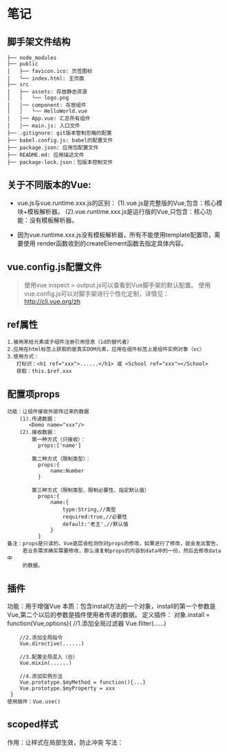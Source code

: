 
# 笔记

## 脚手架文件结构

	├── node_modules 
	├── public
	│   ├── favicon.ico: 页签图标
	│   └── index.html: 主页面
	├── src
	│   ├── assets: 存放静态资源
	│   │   └── logo.png
	│   │── component: 存放组件
	│   │   └── HelloWorld.vue
	│   │── App.vue: 汇总所有组件
	│   │── main.js: 入口文件
	├── .gitignore: git版本管制忽略的配置
	├── babel.config.js: babel的配置文件
	├── package.json: 应用包配置文件 
	├── README.md: 应用描述文件
	├── package-lock.json：包版本控制文件

## 关于不同版本的Vue:
- vue.js与vue.runtime.xxx.js的区别：
    (1).vue.js是完整版的Vue,包含：核心模块+模板解析器。
    (2).vue.runtime.xxx.js是运行版的Vue,只包含：核心功能：没有模板解析器。

- 因为vue.runtime.xxx.js没有模板解析器，所有不能使用template配置项，需要使用
      render函数收到的createElement函数去指定具体内容。

## vue.config.js配置文件
> 使用vue inspect > output.js可以查看到Vue脚手架的默认配置。
> 使用vue.config.js可以对脚手架进行个性化定制，详情见：http://cli.vue.org/zh

## ref属性
    1.被用来给元素或子组件注册引用信息（id的替代者）
    2.应用在html标签上获取的是真实DOM元素，应用在组件标签上是组件实例对象（vc）
    3.使用方式：
       打标识：<h1 ref="xxx">......</h1> 或 <School ref="xxx"></School>
	   获取：this.$ref.xxx

## 配置项props
    功能：让组件接收外部传过来的数据
	    (1).传递数据：
	       <Demo name="xxx"/>
		(2).接收数据：
		    第一种方式（只接收）：
		      props:['name']

            第二种方式（限制类型）：
			  props:{
				  name:Number
			  }

			第三种方式（限制类型、限制必要性、指定默认值）
			  props:{
				  name:{
					  type:String,//类型
					  required:true,//必要性
					  default:'老王',//默认值
				  }
			  }
	备注：props是只读的，Vue底层会检测你对props的修改，如果进行了修改，就会发出警告，
	     若业务需求确实需要修改，那么请复制props的内容到data中的一份，然后去修改data中
		 的数据。

## 插件
   功能：用于增强Vue
   本质：包含install方法的一个对象，install的第一个参数是Vue,第二个以后的参数是插件使用者传递的数据。
   定义插件：
     对象.install = function(Vue,options){
		//1.添加全局过滤器
        Vue.filter(......)

		//2.添加全局指令
		Vue.directive(......)

		//3.配置全局混入（合）
		Vue.mixin(......)

		//4.添加实例方法
		Vue.prototype.$myMethod = function(){...}
		Vue.prototype.$myProperty = xxx
	 }
	使用插件：Vue.use()

## scoped样式
   作用：让样式在局部生效，防止冲突
   写法：<style scoped>

## 总结TodoList案例
	1.组件化编码流程：
		(1).拆分静态组件：组件要按照功能点拆分，命名不要与html元素发生冲突。
		(2).实现动态组件：考虑好数据的存放位置，数据是一个组件在用，还是一些组件在用：
		1).一个组件在用：放在组件自身即可。
		2).一些组件在用：放在他们共同的父组件上<span style="color:red">状态提升</span>。
		3).实现交互：从绑定事件开始。

	2.props适用于：
		(1).父组件 ===> 子组件 通信
		(2).子组件 ===> 父组件 通信（要求父先给子一个函数）

	3.使用v-model时要切记：v-model绑定的值不能是props传过来的值，因为props是不可以修改的！

	4.props传过来的若是对象类型的值，修改对象中的属性时Vue不会报错，但不推荐这样做。

## webStorage
	1.存储内容大小一般支持5MB左右（不同浏览器可能还不一样）
	2.浏览器端通过Window.sessionStorage和Window.localStorage属性实现本地存储机制。
	3.相关API：
		1.xxxxxStorage.setItem('key','value');
				该方法接受一个键和值作为参数，会把键值对添加到存储中，如果键名存在，则会更新对应的值。
		2.xxxxxStorage.getItem('person');
				该方法接受一个键名作为参数，返回键名对应的值。
		3.xxxxxStorage.removeItem('key');
				该方法接受一个键名作为参数，并把键名从存储中删除。
		4.xxxxxStorage.clear()
				该方法会清除存储中的所有数据。

	4.备注：
		1.SessionStorage存储的内容会随着浏览器窗口关闭而消失。
		2.LocalStorage存储的内容，需要手动清除才会消失。
		3.xxxxxStorage.getItem(xxx)如果xxx对应的value获取不到，那么getItem的返回值是null。
		4.JSON.parse(null)的结果依然是null。

## 组件的自定义事件
1.一种组件间通信的方式，适用于：子组件===>父组件
2.使用场景：A是父组件，B是子组件，B想给A传数据，那么就要在A中给B绑定自定义事件（事件的回调在A中）。
3.绑定自定义事件：
    1.第一种方式，在父组件中：<Demo @atguigu="test"/> 或 <Demo v-on:atguigu="test"/>
	2.第二种方式，在父组件中：
	    <Demo ref="demo"/>
		......
		mounted(){
			this.$ref.xxx.$on('atguigu',this.test)
		}
	3.若想让自定义事件只能触发一次，可以使用once修饰符，或$once方法。
4.触发自定义事件：this.$emit('atguigu',数据)
5.解绑自定义事件this.$off('atguigu')
6.组件上也可以绑定原生DOM事件，需要使用native修饰符。
7.注意：通过this.$ref.xxx.$on('atguigu',回调)绑定自定义事件时，回调必须配置在methods中，要么用箭头函数，否则this指向会出现问题！

## 全局事件总线（GlobalEventBus）
1.一种组件通信的方式，适用于任意组件间通信。
2.安装全局事件总线：
    new Vue({
		......
		beforeCreate(){
			Vue.prototype.$bus = this//安装全局事件总线，$bus就是当前应用的vm
		}
		......
	})
3.使用事件总线：
    1.接收数据：A组件想接收数据，则在A组件中给$bus绑定自定义事件，事件的回调留在A组件自身。
		methods(){
			demo(data){......}
		}
		......
		mounted(){
			this.$bus.$on('xxx',this.demo)
		}
	2.提供数据：this.$bus.$emit('xxx',数据)
4.最好在beforeDestroy钩子中，用$on去解绑当前组件所用到的事件。

## 消息订阅与发布（pubsub）
1.一种组件间通信的方式，适用于任意组件间通信。
2.使用步骤：
	1.安装pubsub:npm i pubsub-js
	2.引入：import pubsub from 'pubsub-js'
	3.接收数据：A组件想接收数据，则在A组件中订阅消息，订阅的回调留在A组件自身。
		methods(){
			demo(data){......}
		}
		......
		mounted(){
			this.pid = pubsub.subscribe('xxx',this.demo)//订阅消息
		}
	4.提供数据：pubsub.publish('xxx',数据)
	5.最好在beforeDestroy钩子中，用PubSub.unsubscribe(pid)去<span style="color:red">取消订阅。</span>

## nextTick
1.语法：this.$nextTick(回调函数)
2.作用：在下一次DOM更新结束后执行其指定的回调。
3.什么时候用：当改变数据后，要基于更新后的新DOM进行某些操作，要在nextTick所指定的回调函数中执行。

## Vue封装的过度与动画

1. 作用：在插入、更新或移除 DOM元素时，在合适的时候给元素添加样式类名。

2. 图示：<img src="https://img04.sogoucdn.com/app/a/100520146/5990c1dff7dc7a8fb3b34b4462bd0105" style="width:60%" />

3. 写法：

   1. 准备好样式：

      - 元素进入的样式：
        1. v-enter：进入的起点
        2. v-enter-active：进入过程中
        3. v-enter-to：进入的终点
      - 元素离开的样式：
        1. v-leave：离开的起点
        2. v-leave-active：离开过程中
        3. v-leave-to：离开的终点

   2. 使用```<transition>```包裹要过度的元素，并配置name属性：

      ```vue
      <transition name="hello">
      	<h1 v-show="isShow">你好啊！</h1>
      </transition>
      ```

   3. 备注：若有多个元素需要过度，则需要使用：```<transition-group>```，且每个元素都要指定```key```值。
